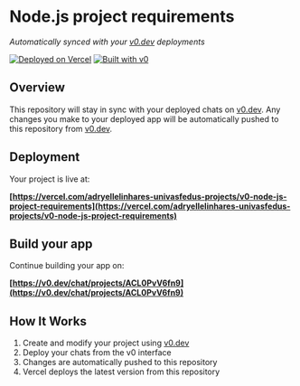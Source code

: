 # Node.js project requirements

*Automatically synced with your [v0.dev](https://v0.dev) deployments*

[![Deployed on Vercel](https://img.shields.io/badge/Deployed%20on-Vercel-black?style=for-the-badge&logo=vercel)](https://vercel.com/adryellelinhares-univasfedus-projects/v0-node-js-project-requirements)
[![Built with v0](https://img.shields.io/badge/Built%20with-v0.dev-black?style=for-the-badge)](https://v0.dev/chat/projects/ACL0PvV6fn9)

## Overview

This repository will stay in sync with your deployed chats on [v0.dev](https://v0.dev).
Any changes you make to your deployed app will be automatically pushed to this repository from [v0.dev](https://v0.dev).

## Deployment

Your project is live at:

**[https://vercel.com/adryellelinhares-univasfedus-projects/v0-node-js-project-requirements](https://vercel.com/adryellelinhares-univasfedus-projects/v0-node-js-project-requirements)**

## Build your app

Continue building your app on:

**[https://v0.dev/chat/projects/ACL0PvV6fn9](https://v0.dev/chat/projects/ACL0PvV6fn9)**

## How It Works

1. Create and modify your project using [v0.dev](https://v0.dev)
2. Deploy your chats from the v0 interface
3. Changes are automatically pushed to this repository
4. Vercel deploys the latest version from this repository
